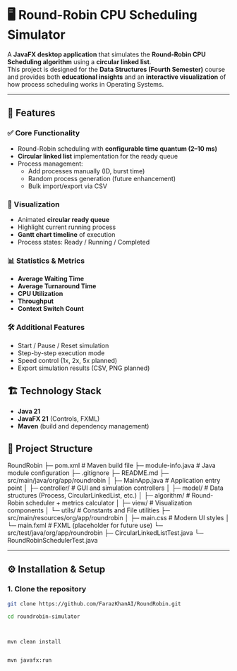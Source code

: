# 🖥️ Round-Robin CPU Scheduling Simulator

A **JavaFX desktop application** that simulates the **Round-Robin CPU Scheduling algorithm** using a **circular linked list**.  
This project is designed for the **Data Structures (Fourth Semester)** course and provides both **educational insights** and an **interactive visualization** of how process scheduling works in Operating Systems.

---

## 🚀 Features

### ✅ Core Functionality
- Round-Robin scheduling with **configurable time quantum (2–10 ms)**
- **Circular linked list** implementation for the ready queue
- Process management:
    - Add processes manually (ID, burst time)
    - Random process generation (future enhancement)
    - Bulk import/export via CSV

### 🎨 Visualization
- Animated **circular ready queue**
- Highlight current running process
- **Gantt chart timeline** of execution
- Process states: Ready / Running / Completed

### 📊 Statistics & Metrics
- **Average Waiting Time**
- **Average Turnaround Time**
- **CPU Utilization**
- **Throughput**
- **Context Switch Count**

### 🛠️ Additional Features
- Start / Pause / Reset simulation
- Step-by-step execution mode
- Speed control (1x, 2x, 5x planned)
- Export simulation results (CSV, PNG planned)



## 🏗️ Technology Stack

- **Java 21**
- **JavaFX 21** (Controls, FXML)
- **Maven** (build and dependency management)



## 📂 Project Structure


RoundRobin
├─ pom.xml # Maven build file
├─ module-info.java # Java module configuration
├─ .gitignore
├─ README.md
├─ src/main/java/org/app/roundrobin
│ ├─ MainApp.java # Application entry point
│ ├─ controller/ # GUI and simulation controllers
│ ├─ model/ # Data structures (Process, CircularLinkedList, etc.)
│ ├─ algorithm/ # Round-Robin scheduler + metrics calculator
│ ├─ view/ # Visualization components
│ └─ utils/ # Constants and File utilities
├─ src/main/resources/org/app/roundrobin
│ ├─ main.css # Modern UI styles
│ └─ main.fxml # FXML (placeholder for future use)
└─ src/test/java/org/app/roundrobin
├─ CircularLinkedListTest.java
└─ RoundRobinSchedulerTest.java




---

## ⚙️ Installation & Setup

### 1. Clone the repository
```bash
git clone https://github.com/FarazKhanAI/RoundRobin.git

cd roundrobin-simulator



mvn clean install


mvn javafx:run

